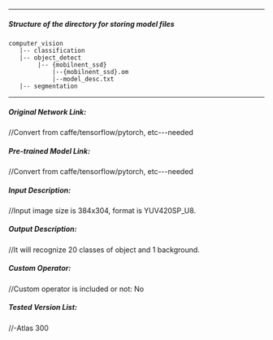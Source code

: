 *******************************************************************************
##### Structure of the directory for storing model files
```
computer_vision
   |-- classification
   |-- object_detect
        |-- {mobilnent_ssd}
            |--{mobilnent_ssd}.om
            |--model_desc.txt
   |-- segmentation
```

*******************************************************************************

##### Original Network Link:
//Convert from caffe/tensorflow/pytorch, etc---needed

##### Pre-trained Model Link:
//Convert from caffe/tensorflow/pytorch, etc---needed

##### Input Description:
//Input image size is 384x304, format is YUV420SP_U8.

##### Output Description:
//It will recognize 20 classes of object and 1 background.

##### Custom Operator:
//Custom operator is included or not: No

##### Tested Version List:
//-Atlas 300
